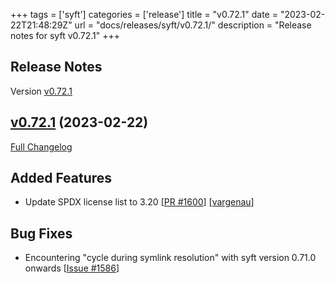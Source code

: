 +++
tags = ['syft']
categories = ['release']
title = "v0.72.1"
date = "2023-02-22T21:48:29Z"
url = "docs/releases/syft/v0.72.1/"
description = "Release notes for syft v0.72.1"
+++

## Release Notes

Version [v0.72.1](https://github.com/anchore/syft/releases/tag/v0.72.1)

## [v0.72.1](https://github.com/anchore/syft/tree/v0.73.0) (2023-02-22)

[Full Changelog](https://github.com/anchore/syft/compare/v0.72.0...v0.72.1)

## Added Features

- Update SPDX license list to 3.20 [[PR #1600](https://github.com/anchore/syft/pull/1600)] [[vargenau](https://github.com/vargenau)]

## Bug Fixes

- Encountering "cycle during symlink resolution" with syft version 0.71.0 onwards [[Issue #1586](https://github.com/anchore/syft/issues/1586)]
